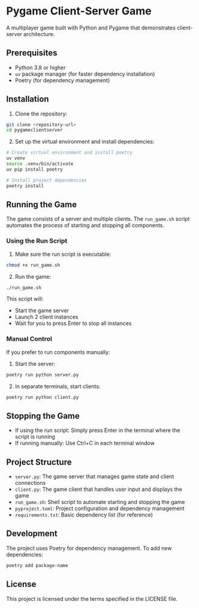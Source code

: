 # Pygame Client-Server Game

A multiplayer game built with Python and Pygame that demonstrates client-server architecture.

## Prerequisites

- Python 3.8 or higher
- `uv` package manager (for faster dependency installation)
- Poetry (for dependency management)

## Installation

1. Clone the repository:
```bash
git clone <repository-url>
cd pygameclientserver
```

2. Set up the virtual environment and install dependencies:
```bash
# Create virtual environment and install poetry
uv venv
source .venv/bin/activate
uv pip install poetry

# Install project dependencies
poetry install
```

## Running the Game

The game consists of a server and multiple clients. The `run_game.sh` script automates the process of starting and stopping all components.

### Using the Run Script

1. Make sure the run script is executable:
```bash
chmod +x run_game.sh
```

2. Run the game:
```bash
./run_game.sh
```

This script will:
- Start the game server
- Launch 2 client instances
- Wait for you to press Enter to stop all instances

### Manual Control

If you prefer to run components manually:

1. Start the server:
```bash
poetry run python server.py
```

2. In separate terminals, start clients:
```bash
poetry run python client.py
```

## Stopping the Game

- If using the run script: Simply press Enter in the terminal where the script is running
- If running manually: Use Ctrl+C in each terminal window

## Project Structure

- `server.py`: The game server that manages game state and client connections
- `client.py`: The game client that handles user input and displays the game
- `run_game.sh`: Shell script to automate starting and stopping the game
- `pyproject.toml`: Project configuration and dependency management
- `requirements.txt`: Basic dependency list (for reference)

## Development

The project uses Poetry for dependency management. To add new dependencies:

```bash
poetry add package-name
```

## License

This project is licensed under the terms specified in the LICENSE file. 